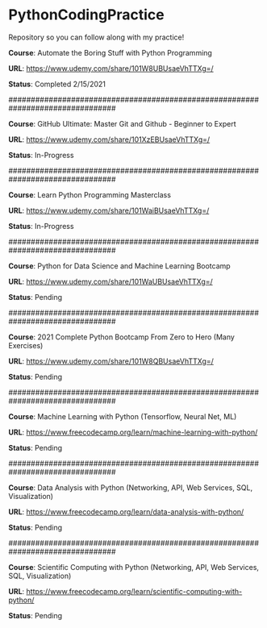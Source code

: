 # PythonCodingPractice
Repository so you can follow along with my practice! 


**Course**: Automate the Boring Stuff with Python Programming

**URL**: https://www.udemy.com/share/101W8UBUsaeVhTTXg=/

**Status**: Completed 2/15/2021

################################################################################

**Course**: GitHub Ultimate: Master Git and Github - Beginner to Expert

**URL**: https://www.udemy.com/share/101XzEBUsaeVhTTXg=/

**Status**: In-Progress

################################################################################

**Course**: Learn Python Programming Masterclass

**URL**: https://www.udemy.com/share/101WaiBUsaeVhTTXg=/

**Status**: In-Progress

################################################################################

**Course**: Python for Data Science and Machine Learning Bootcamp

**URL**: https://www.udemy.com/share/101WaUBUsaeVhTTXg=/

**Status**: Pending

################################################################################

**Course**: 2021 Complete Python Bootcamp From Zero to Hero (Many Exercises)

**URL**: https://www.udemy.com/share/101W8QBUsaeVhTTXg=/

**Status**: Pending

################################################################################

**Course**: Machine Learning with Python (Tensorflow, Neural Net, ML)

**URL**: https://www.freecodecamp.org/learn/machine-learning-with-python/

**Status**: Pending

################################################################################

**Course**: Data Analysis with Python 
        (Networking, API, Web Services, SQL, Visualization)

**URL**: https://www.freecodecamp.org/learn/data-analysis-with-python/

**Status**: Pending

################################################################################

**Course**: Scientific Computing with Python 
        (Networking, API, Web Services, SQL, Visualization)

**URL**: https://www.freecodecamp.org/learn/scientific-computing-with-python/

**Status**: Pending




